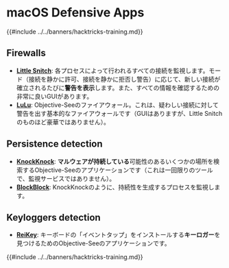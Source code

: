 # macOS Defensive Apps

{{#include ../../banners/hacktricks-training.md}}

## Firewalls

- [**Little Snitch**](https://www.obdev.at/products/littlesnitch/index.html): 各プロセスによって行われるすべての接続を監視します。モード（接続を静かに許可、接続を静かに拒否し警告）に応じて、新しい接続が確立されるたびに**警告を表示**します。また、すべての情報を確認するための非常に良いGUIがあります。
- [**LuLu**](https://objective-see.org/products/lulu.html): Objective-Seeのファイアウォール。これは、疑わしい接続に対して警告を出す基本的なファイアウォールです（GUIはありますが、Little Snitchのものほど豪華ではありません）。

## Persistence detection

- [**KnockKnock**](https://objective-see.org/products/knockknock.html): **マルウェアが持続している**可能性のあるいくつかの場所を検索するObjective-Seeのアプリケーションです（これは一回限りのツールで、監視サービスではありません）。
- [**BlockBlock**](https://objective-see.org/products/blockblock.html): KnockKnockのように、持続性を生成するプロセスを監視します。

## Keyloggers detection

- [**ReiKey**](https://objective-see.org/products/reikey.html): キーボードの「イベントタップ」をインストールする**キーロガー**を見つけるためのObjective-Seeのアプリケーションです。 

{{#include ../../banners/hacktricks-training.md}}
